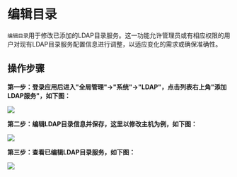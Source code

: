 编辑目录
===

`编辑目录`用于修改已添加的LDAP目录服务。这一功能允许管理员或有相应权限的用户对现有LDAP目录服务配置信息进行调整，以适应变化的需求或确保准确性。
 
## 操作步骤

**第一步：登录应用后进入"全局管理"->"系统"->"LDAP"，点击列表右上角"添加LDAP服务"，如下图：**

![](https://bj-c1-prod-files.xcan.cloud/storage/pubapi/v1/file/ldap-edit.png?fid=207887590483820810&fpt=CVoOujdtNg7LMQS61M3biv01a2jARpUVvuCZXqnm)

**第二步：编辑LDAP目录信息并保存，这里以修改主机为例，如下图：**

![](https://bj-c1-prod-files.xcan.cloud/storage/pubapi/v1/file/ldap-editinfo.png?fid=207887590483820812&fpt=pgrw5V5Spp1rj06LaTUZWUeytzHXx8ex0TU5cEE2)

**第三步：查看已编辑LDAP目录服务，如下图：**

![](https://bj-c1-prod-files.xcan.cloud/storage/pubapi/v1/file/ldap-editlist.png?fid=207887590483820814&fpt=fK6jL5wpBZ4UsltwpkmCUfFM39SOKUnaMuVPK3pM)